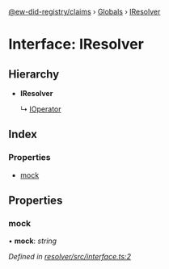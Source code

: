 [@ew-did-registry/claims](../README.md) › [Globals](../globals.md) › [IResolver](iresolver.md)

# Interface: IResolver

## Hierarchy

* **IResolver**

  ↳ [IOperator](ioperator.md)

## Index

### Properties

* [mock](iresolver.md#mock)

## Properties

###  mock

• **mock**: *string*

*Defined in [resolver/src/interface.ts:2](https://github.com/energywebfoundation/ew-did-registry/blob/79c6f03/packages/resolver/src/interface.ts#L2)*
